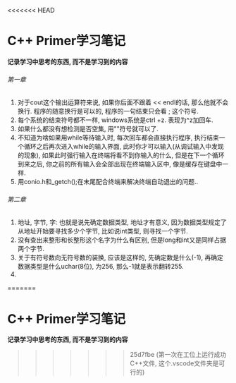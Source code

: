<<<<<<< HEAD
# C++ Primer学习笔记

**记录学习中思考的东西, 而不是学习到的内容**    

###### 第一章

1. 对于cout这个输出运算符来说, 如果你后面不跟着 \<\< endl的话, 那么他就不会换行. 程序的随意换行是可以的, 程序的一句结束只会看 ; 这个符号. 
2. 每个系统的结束符号都不一样, windows系统是ctrl +z. 表现为^z加回车.
3. 如果什么都没有想检测是否空集, 用""符号就可以了.
4. 不知道为啥如果用while等待输入时, 每次回车都会直接执行程序, 执行结束一个循环之后再次进入while的输入界面, 此时你才可以输入(从调试输入中发现的现象), 如果此时强行输入在终端将看不到你输入的什么, 但是在下一个循环到来之后, 你之前的所有输入会全部出现在终端输入区中, 像是缓存在键盘中一样.
5. 用conio.h和_getch();在末尾配合终端来解决终端自动退出的问题..

###### 第二章
1. 地址, 字节, 字: 也就是说先确定数据类型, 地址才有意义, 因为数据类型规定了从地址开始要寻找多少个字节, 比如说int类型, 则寻找一个字节.
2. 没有查出来整形和长整形这个名字为什么有区别, 但是long和int又是同样占据两个字节.
3. 关于有符号数向无符号数的装换, 应该是这样的, 先确定数是什么(-1), 再确定数据类型是什么uchar(8位), 为256, 那么-1就是表示翻转255. 
4. 
=======
# C++ Primer学习笔记

**记录学习中思考的东西, 而不是学习到的内容**
>>>>>>> 25d7fbe (第一次在工位上运行成功C++文件, 这个.vscode文件夹是可行的)

